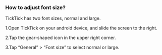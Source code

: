 ### How to adjust font size?
TickTick has two font sizes, normal and large.

1.Open TickTick on your android device, and slide the screen to the right. 

2.Tap the gear-shaped icon in the upper right corner.

3.Tap “General” > “Font size” to select normal or large. 
